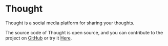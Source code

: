 # Thought
Thought is a social media platform for sharing your thoughts.

The source code of Thought is open source, and you can contribute to the project on [GitHub](https://github.com/Amazeryogo/Thought) or 
try it [Here](http://thoughtappbeta.herokuapp.com/login).

